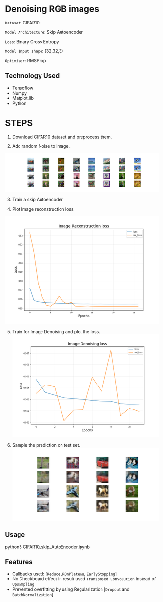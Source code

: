 # Denoising RGB images

`Dataset`: CIFAR10

`Model Architecture`: Skip Autoencoder 

`Loss`: Binary Cross Entropy

`Model Input shape`: (32,32,3)

`Optimizer`: RMSProp

## Technology Used

 - Tensoflow
 - Numpy
 - Matplot.lib
 - Python

# STEPS 

 1. Download CIFAR10 dataset and preprocess them.
 
 2. Add random Noise to image.
 
![orig_image](media/cifar10_orig.png)

 3. Train a skip Autoencoder
 
 4. Plot Image reconstruction loss
 
![Image reconstruction loss](media/image_reconstruction_loss.png)

 5. Train for Image Denoising and plot the loss.
 ![image denoise loss](media/image_denoising_loss.png)
 
 6. Sample the prediction on test set.
 ![test prediction](media/cifar10_predict.png)


## Usage

 python3 CIFAR10_skip_AutoEncoder.ipynb

## Features

-  Callbacks used: [`ReduceLROnPlateau`, `EarlyStopping`]
-  No Checkboard effect in result used `Transposed Convolution` instead of `Upsampling`
-  Prevented overfitting by using Regularization [`Dropout` and `BatchNormalization`]


